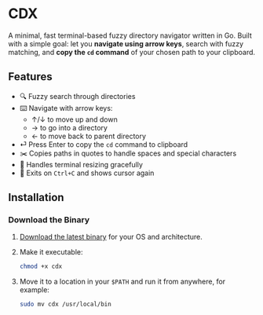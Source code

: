# CDX

A minimal, fast terminal-based fuzzy directory navigator written in Go. Built with a simple goal: let you **navigate using arrow keys**, search with fuzzy matching, and **copy the `cd` command** of your chosen path to your clipboard.

## Features

- 🔍 Fuzzy search through directories
- ⌨️ Navigate with arrow keys:
  - ↑/↓ to move up and down
  - → to go into a directory
  - ← to move back to parent directory
- ⏎ Press Enter to copy the `cd` command to clipboard
- ✂️ Copies paths in quotes to handle spaces and special characters
- 📏 Handles terminal resizing gracefully
- 🚪 Exits on `Ctrl+C` and shows cursor again

## Installation

### Download the Binary

1. [Download the latest binary](https://github.com/JayKania/cdx/releases) for your OS and architecture.
2. Make it executable:
   ```bash
   chmod +x cdx
3. Move it to a location in your `$PATH` and run it from anywhere, for example:

   ```bash
   sudo mv cdx /usr/local/bin
